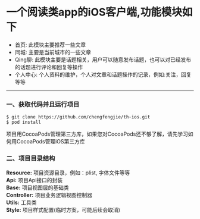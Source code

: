 # 一个阅读类app的iOS客户端,功能模块如下

* 首页: 此模块主要推荐一些文章   
* 同城: 主要是当前城市的一些文章   
* Qing聊: 此模块主要是话题相关，用户可以随意发布话题，也可以对已经发布的话题进行评论和回复等操作   
* 个人中心: 个人资料的维护，个人对文章和话题操作的记录，例如:关注，回复等等    

---

### 一、获取代码并且运行项目

```
$ git clone https://github.com/chengfengjie/th-ios.git
$ pod install
```

项目用CocoaPods管理第三方库，如果您对CocoaPods还不够了解，请先学习如何用CocoaPods管理iOS第三方库

### 二、项目目录结构

**Resource:** 项目资源目录，例如：plist, 字体文件等等  
**Api:** 项目Api接口的封装  
**Base:** 项目视图层的基础类  
**Controller:** 项目业务逻辑视图控制器  
**Utils:** 工具类    
**Style:** 项目样式配置(临时方案，可能后续会取消)   

